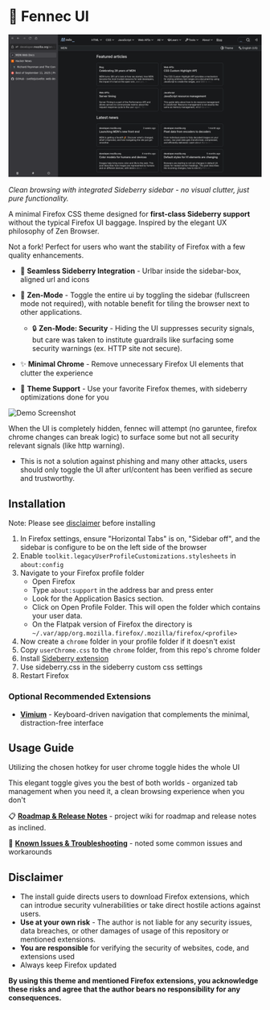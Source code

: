 # 🦊 Fennec UI

![Demo Screenshot](demo.png)

*Clean browsing with integrated Sideberry sidebar - no visual clutter, just pure functionality.*

A minimal Firefox CSS theme designed for **first-class Sideberry support** without the typical Firefox UI baggage. Inspired by the elegant UX philosophy of Zen Browser.

Not a fork! Perfect for users who want the stability of Firefox with a few quality enhancements.

- 🔗 **Seamless Sideberry Integration** - Urlbar inside the sidebar-box, aligned url and icons

- 🧘 **Zen-Mode** - Toggle the entire ui by toggling the sidebar (fullscreen mode not required), with notable benefit for tiling the browser next to other applications.
  - 🔒 **Zen-Mode: Security** - Hiding the UI suppresses security signals, but care was taken to institute guardrails like surfacing some security warnings (ex. HTTP site not secure).

- ✨ **Minimal Chrome** - Remove unnecessary Firefox UI elements that clutter the experience  

- 🎨 **Theme Support** - Use your favorite Firefox themes, with sideberry optimizations done for you

![Demo Screenshot](demo-security.png)

When the UI is completely hidden, fennec will attempt (no garuntee, firefox chrome changes can break logic) to surface some but not all security relevant signals (like http warning). 
- This is not a solution against phishing and many other attacks, users should only toggle the UI after url/content has been verified as secure and trustworthy.

## Installation

Note: Please see [disclaimer](#disclaimer) before installing

1. In Firefox settings, ensure "Horizontal Tabs" is on, "Sidebar off", and the sidebar is configure to be on the left side of the browser
2. Enable `toolkit.legacyUserProfileCustomizations.stylesheets` in `about:config`
3. Navigate to your Firefox profile folder
   - Open Firefox
   - Type `about:support` in the address bar and press enter
   - Look for the Application Basics section.
   - Click on Open Profile Folder. This will open the folder which contains your user data.
   - On the Flatpak version of Firefox the directory is `~/.var/app/org.mozilla.firefox/.mozilla/firefox/<profile>`
4. Now create a `chrome` folder in your profile folder if it doesn't exist
5. Copy `userChrome.css` to the `chrome` folder, from this repo's chrome folder
6. Install [Sideberry extension](https://addons.mozilla.org/en-US/firefox/addon/sidebery/)
7. Use sideberry.css in the sideberry custom css settings
8. Restart Firefox

### Optional Recommended Extensions
- **[Vimium](https://addons.mozilla.org/en-US/firefox/addon/vimium-ff/)** - Keyboard-driven navigation that complements the minimal, distraction-free interface

## Usage Guide

Utilizing the chosen hotkey for user chrome toggle hides the whole UI

This elegant toggle gives you the best of both worlds - organized tab management when you need it, a clean browsing experience when you don't

📋 **[Roadmap & Release Notes](https://github.com/tompassarelli/fennec-css/wiki)** - project wiki for roadmap and release notes as inclined.

👾 **[Known Issues & Troubleshooting](https://github.com/tompassarelli/fennec-ui/wiki/Troubleshooting)** - noted some common issues and workarounds 

## Disclaimer

- The install guide directs users to download Firefox extensions, which can introdue security vulnerabilities or take direct hostile actions against users. 
- **Use at your own risk** - The author is not liable for any security issues, data breaches, or other damages of usage of this repository or mentioned extensions.
- **You are responsible** for verifying the security of websites, code, and extensions used
- Always keep Firefox updated

**By using this theme and mentioned Firefox extensions, you acknowledge these risks and agree that the author bears no responsibility for any consequences.**